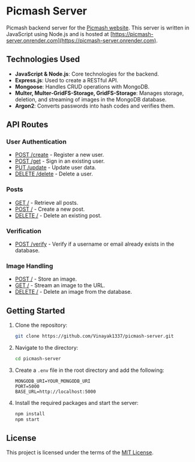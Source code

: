 # Picmash Server

Picmash backend server for the [Picmash website](https://picmash-app.netlify.com). This server is written in JavaScript using Node.js and is hosted at [https://picmash-server.onrender.com](https://picmash-server.onrender.com).

## Technologies Used

- **JavaScript & Node.js**: Core technologies for the backend.
- **Express.js**: Used to create a RESTful API.
- **Mongoose**: Handles CRUD operations with MongoDB.
- **Multer, Multer-GridFS-Storage, GridFS-Storage**: Manages storage, deletion, and streaming of images in the MongoDB database.
- **Argon2**: Converts passwords into hash codes and verifies them.

## API Routes

### User Authentication

- [POST /create](https://picmash-server.herokuapp.com/user/create) - Register a new user.
- [POST /get](https://picmash-server.herokuapp.com/user/get) - Sign in an existing user.
- [PUT /update](https://picmash-server.herokuapp.com/user/update) - Update user data.
- [DELETE /delete](https://picmash-server.herokuapp.com/user/delete) - Delete a user.

### Posts

- [GET /](https://picmash-server.herokuapp.com/posts/) - Retrieve all posts.
- [POST /](https://picmash-server.herokuapp.com/posts/) - Create a new post.
- [DELETE /](https://picmash-server.herokuapp.com/posts/) - Delete an existing post.

### Verification

- [POST /verify](https://picmash-server.herokuapp.com/verify/) - Verify if a username or email already exists in the database.

### Image Handling

- [POST /](https://picmash-server.herokuapp.com/images/) - Store an image.
- [GET /](https://picmash-server.herokuapp.com/images/) - Stream an image to the URL.
- [DELETE /](https://picmash-server.herokuapp.com/images/) - Delete an image from the database.

## Getting Started

1. Clone the repository:
   ```bash
   git clone https://github.com/Vinayak1337/picmash-server.git
   ```

2. Navigate to the directory:
   ```bash
   cd picmash-server
   ```

3. Create a `.env` file in the root directory and add the following:
   ```plaintext
   MONGODB_URI=YOUR_MONGODB_URI
   PORT=5000
   BASE_URL=http://localhost:5000
   ```

4. Install the required packages and start the server:
   ```bash
   npm install
   npm start
   ```

## License

This project is licensed under the terms of the [MIT License](https://github.com/Vinayak1337/picmash-server/blob/master/LICENSE).
